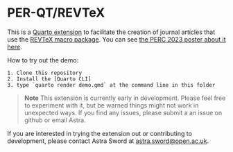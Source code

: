 # PER-QT/REVTeX

This is a [Quarto extension] to facilitate the creation of journal articles that use the [REVTeX macro package]. You can see [the PERC 2023 poster about it here].

How to try out the demo:

    1. Clone this repository
    2. Install the [Quarto CLI]
    3. type `quarto render demo.qmd` at the command line in this folder

> **Note** 
> This extension is currently early in development. Please feel free to experiment
> with it, but be warned things might not work in unexpected ways. If you
> find any issues, please submit a an issue on github or email Astra.

If you are interested in trying the extension out or contributing to development, please contact Astra Sword at astra.sword@open.ac.uk.

[Quarto CLI]: https://quarto.org/docs/get-started/
[Quarto extension]: https://quarto.org/docs/extensions/listing-journals.html
[REVTeX macro package]: https://journals.aps.org/revtex
[the PERC 2023 poster about it here]: https://astrasword.github.io/posters/per-qt/